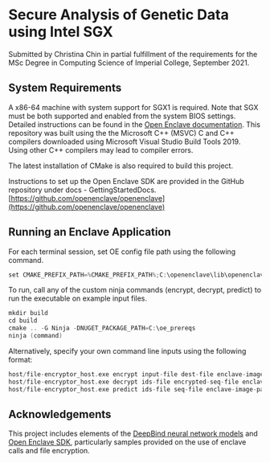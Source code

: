 # Secure Analysis of Genetic Data using Intel SGX
Submitted by Christina Chin in partial fulfillment of the requirements for the MSc Degree in Computing Science of Imperial College, September 2021.

## System Requirements
A x86-64 machine with system support for SGX1 is required. Note that SGX must be both supported and enabled from the system BIOS settings. Detailed instructions can be found in the [Open Enclave documentation](https://github.com/openenclave/openenclave/blob/master/docs/GettingStartedDocs/install_oe_sdk-Windows.md). This repository was built using the the Microsoft C++ (MSVC) C and C++ compilers downloaded using Microsoft Visual Studio Build Tools 2019. Using other C++ compilers may lead to compiler errors.

The latest installation of CMake is also required to build this project.

Instructions to set up the Open Enclave SDK are provided in the GitHub repository under docs - GettingStartedDocs.
[https://github.com/openenclave/openenclave](https://github.com/openenclave/openenclave)

## Running an Enclave Application

For each terminal session, set OE config file path using the following command.
```c
set CMAKE_PREFIX_PATH=%CMAKE_PREFIX_PATH%;C:\openenclave\lib\openenclave\cmake
```

To run, call any of the custom ninja commands (encrypt, decrypt, predict) to run the executable on example input files.
```c
mkdir build
cd build
cmake .. -G Ninja -DNUGET_PACKAGE_PATH=C:\oe_prereqs
ninja (command)
```

Alternatively, specify your own command line inputs using the following format:
```c
host/file-encryptor_host.exe encrypt input-file dest-file enclave-image-path password
host/file-encryptor_host.exe decrypt ids-file encrypted-seq-file enclave-image-path password
host/file-encryptor_host.exe predict ids-file seq-file enclave-image-path
```

## Acknowledgements
This project includes elements of the [DeepBind neural network models](http://tools.genes.toronto.edu/deepbind/) and [Open Enclave SDK](https://github.com/openenclave/openenclave), particularly samples provided on the use of enclave calls and file encryption.

